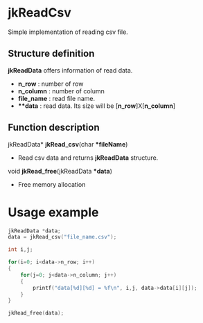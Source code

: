 # jkReadCsv
Simple implementation of reading csv file.

## Structure definition
<B>jkReadData</B> offers information of read data.
- <B>n_row</B> : number of row
- <B>n_column</B> : number of column
- <B>file_name</B> : read file name.
- <B>**data</B> : read data. Its size will be [<B>n_row</B>]X[<B>n_column</B>]

## Function description
jkReadData* <B>jkRead_csv</B>(char <B>*fileName</B>)
- Read csv data and returns <B>jkReadData</B> structure.


void <B>jkRead_free</B>(jkReadData <B>*data</B>)
- Free memory allocation



# Usage example
```C
jkReadData *data;
data = jkRead_csv("file_name.csv");

int i,j;

for(i=0; i<data->n_row; i++)
{
    for(j=0; j<data->n_column; j++)
    {
        printf("data[%d][%d] = %f\n", i,j, data->data[i][j]);
    }
}

jkRead_free(data);
```

